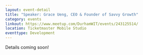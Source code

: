 ```yaml
---
layout: event-detail
title: "Speaker: Grace Ueng, CEO & Founder of Savvy Growth"
category: events
linkout: https://www.meetup.com/DurhamWIT/events/243125514/
location: Ticketmaster Mobile Studio
eventtype: Development
---
```


Details coming soon!
